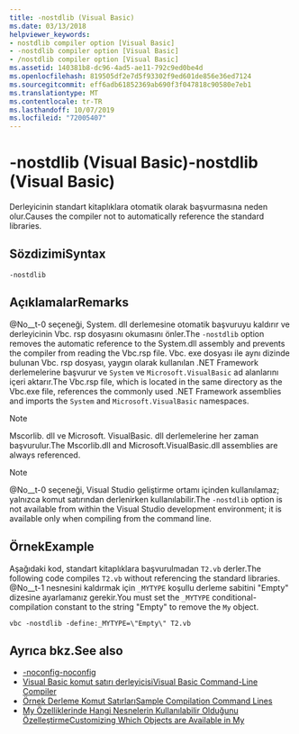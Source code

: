 ```yaml
---
title: -nostdlib (Visual Basic)
ms.date: 03/13/2018
helpviewer_keywords:
- nostdlib compiler option [Visual Basic]
- -nostdlib compiler option [Visual Basic]
- /nostdlib compiler option [Visual Basic]
ms.assetid: 140381b8-dc96-4ad5-ae11-792c9ed0be4d
ms.openlocfilehash: 819505df2e7d5f93302f9ed601de856e36ed7124
ms.sourcegitcommit: eff6adb61852369ab690f3f047818c90580e7eb1
ms.translationtype: MT
ms.contentlocale: tr-TR
ms.lasthandoff: 10/07/2019
ms.locfileid: "72005407"
---
```

# <a name="-nostdlib-visual-basic"></a><span data-ttu-id="6fed7-102">-nostdlib (Visual Basic)</span><span class="sxs-lookup"><span data-stu-id="6fed7-102">-nostdlib (Visual Basic)</span></span>
<span data-ttu-id="6fed7-103">Derleyicinin standart kitaplıklara otomatik olarak başvurmasına neden olur.</span><span class="sxs-lookup"><span data-stu-id="6fed7-103">Causes the compiler not to automatically reference the standard libraries.</span></span>  
  
## <a name="syntax"></a><span data-ttu-id="6fed7-104">Sözdizimi</span><span class="sxs-lookup"><span data-stu-id="6fed7-104">Syntax</span></span>  
  
```console  
-nostdlib  
```  
  
## <a name="remarks"></a><span data-ttu-id="6fed7-105">Açıklamalar</span><span class="sxs-lookup"><span data-stu-id="6fed7-105">Remarks</span></span>  
 <span data-ttu-id="6fed7-106">@No__t-0 seçeneği, System. dll derlemesine otomatik başvuruyu kaldırır ve derleyicinin Vbc. rsp dosyasını okumasını önler.</span><span class="sxs-lookup"><span data-stu-id="6fed7-106">The `-nostdlib` option removes the automatic reference to the System.dll assembly and prevents the compiler from reading the Vbc.rsp file.</span></span> <span data-ttu-id="6fed7-107">Vbc. exe dosyası ile aynı dizinde bulunan Vbc. rsp dosyası, yaygın olarak kullanılan .NET Framework derlemelerine başvurur ve `System` ve `Microsoft.VisualBasic` ad alanlarını içeri aktarır.</span><span class="sxs-lookup"><span data-stu-id="6fed7-107">The Vbc.rsp file, which is located in the same directory as the Vbc.exe file, references the commonly used .NET Framework assemblies and imports the `System` and `Microsoft.VisualBasic` namespaces.</span></span>  
  
> [!NOTE]
> <span data-ttu-id="6fed7-108">Mscorlib. dll ve Microsoft. VisualBasic. dll derlemelerine her zaman başvurulur.</span><span class="sxs-lookup"><span data-stu-id="6fed7-108">The Mscorlib.dll and Microsoft.VisualBasic.dll assemblies are always referenced.</span></span>  
  
> [!NOTE]
> <span data-ttu-id="6fed7-109">@No__t-0 seçeneği, Visual Studio geliştirme ortamı içinden kullanılamaz; yalnızca komut satırından derlenirken kullanılabilir.</span><span class="sxs-lookup"><span data-stu-id="6fed7-109">The `-nostdlib` option is not available from within the Visual Studio development environment; it is available only when compiling from the command line.</span></span>  
  
## <a name="example"></a><span data-ttu-id="6fed7-110">Örnek</span><span class="sxs-lookup"><span data-stu-id="6fed7-110">Example</span></span>  
 <span data-ttu-id="6fed7-111">Aşağıdaki kod, standart kitaplıklara başvurulmadan `T2.vb` derler.</span><span class="sxs-lookup"><span data-stu-id="6fed7-111">The following code compiles `T2.vb` without referencing the standard libraries.</span></span> <span data-ttu-id="6fed7-112">@No__t-1 nesnesini kaldırmak için `_MYTYPE` koşullu derleme sabitini "Empty" dizesine ayarlamanız gerekir.</span><span class="sxs-lookup"><span data-stu-id="6fed7-112">You must set the `_MYTYPE` conditional-compilation constant to the string "Empty" to remove the `My` object.</span></span>  
  
```console
vbc -nostdlib -define:_MYTYPE=\"Empty\" T2.vb  
```  
  
## <a name="see-also"></a><span data-ttu-id="6fed7-113">Ayrıca bkz.</span><span class="sxs-lookup"><span data-stu-id="6fed7-113">See also</span></span>

- [<span data-ttu-id="6fed7-114">-noconfig</span><span class="sxs-lookup"><span data-stu-id="6fed7-114">-noconfig</span></span>](../../../visual-basic/reference/command-line-compiler/noconfig.md)
- [<span data-ttu-id="6fed7-115">Visual Basic komut satırı derleyicisi</span><span class="sxs-lookup"><span data-stu-id="6fed7-115">Visual Basic Command-Line Compiler</span></span>](../../../visual-basic/reference/command-line-compiler/index.md)
- [<span data-ttu-id="6fed7-116">Örnek Derleme Komut Satırları</span><span class="sxs-lookup"><span data-stu-id="6fed7-116">Sample Compilation Command Lines</span></span>](../../../visual-basic/reference/command-line-compiler/sample-compilation-command-lines.md)
- [<span data-ttu-id="6fed7-117">My Özelliklerinde Hangi Nesnelerin Kullanılabilir Olduğunu Özelleştirme</span><span class="sxs-lookup"><span data-stu-id="6fed7-117">Customizing Which Objects are Available in My</span></span>](../../../visual-basic/developing-apps/customizing-extending-my/customizing-which-objects-are-available-in-my.md)
